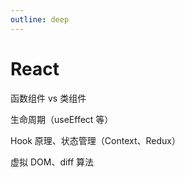 ```yaml
---
outline: deep
---
```


# React

函数组件 vs 类组件

生命周期（useEffect 等）

Hook 原理、状态管理（Context、Redux）

虚拟 DOM、diff 算法